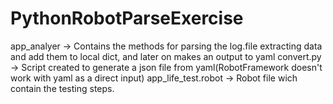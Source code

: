 # PythonRobotParseExercise


app_analyer -> Contains the methods for parsing the log.file extracting data and add them to local dict, and later on makes an output to yaml
convert.py -> Script created to generate a json file from yaml(RobotFramework doesn't work with yaml as a direct input)
app_life_test.robot -> Robot file wich contain the testing steps.


